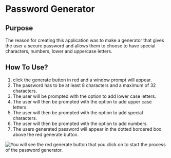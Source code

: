 # Password Generator

## Purpose
The reason for creating this application was to make a generator that gives the user a secure password and allows them to choose to have special characters, numbers, lower and uppercase letters.

## How To Use?
1. click the generate button in red and a window prompt will appear.
2. The password has to be at least 8 characters and a maximum of 32 characters.
3. The user will be prompted with the option to add lower case letters.
4. The user will then be prompted with the option to add upper case letters.
5. The user will then be prompted with the option to add special characters.
6. The user will then be prompted with the option to add numbers.
7. The users generated password will appear in the dotted bordered box above the red generate button.

![You will see the red generate button that you click on to start the process of the password generator.](./assets/images/Password-Generator-Screenshot)
